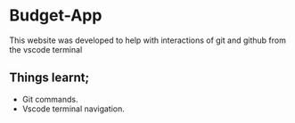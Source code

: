 # Budget-App
This website was developed to help with interactions of git and github from the vscode terminal
## Things learnt;
   * Git commands.
   * Vscode terminal navigation.
